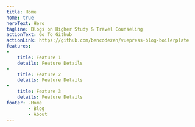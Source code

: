 ```yaml
---
title: Home
home: true
heroText: Hero
tagline: Blogs on Higher Study & Travel Counseling
actionText: Go To Github
actionLink: https://github.com/bencodezen/vuepress-blog-boilerplate
features:
-
    title: Feature 1
    details: Feature Details
-
    title: Feature 2
    details: Feature Details
-
    title: Feature 3
    details: Feature Details
footer: -Home
        - Blog
        - About
---
```

